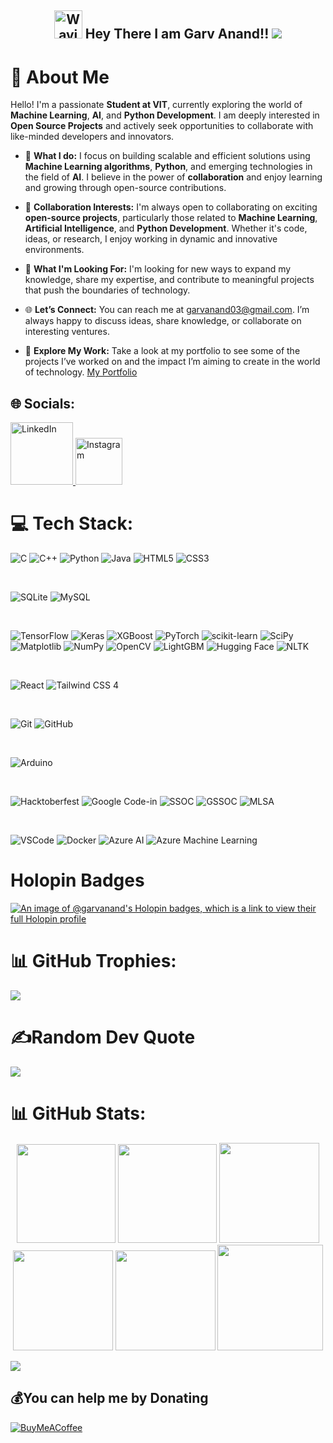 <h2 align="center">
    <img src="https://raw.githubusercontent.com/nixin72/nixin72/master/wave.gif" 
         alt="Waving hand animated gif"
         height="45"
         width="45" />
    Hey There I am Garv Anand!!
    <img src="https://user-images.githubusercontent.com/85225156/171937799-8fc9e255-9889-4642-9c92-6df85fb86e82.gif" />
</h2>

# 💫 About Me

Hello! I'm a passionate **Student at VIT**, currently exploring the world of **Machine Learning**, **AI**, and **Python Development**. I am deeply interested in **Open Source Projects** and actively seek opportunities to collaborate with like-minded developers and innovators.

- 🔭 **What I do:** I focus on building scalable and efficient solutions using **Machine Learning algorithms**, **Python**, and emerging technologies in the field of **AI**. I believe in the power of **collaboration** and enjoy learning and growing through open-source contributions.
  
- 👯 **Collaboration Interests:** I'm always open to collaborating on exciting **open-source projects**, particularly those related to **Machine Learning**, **Artificial Intelligence**, and **Python Development**. Whether it's code, ideas, or research, I enjoy working in dynamic and innovative environments.

- 🌱 **What I'm Looking For:** I'm looking for new ways to expand my knowledge, share my expertise, and contribute to meaningful projects that push the boundaries of technology.

- 🌐 **Let’s Connect:** You can reach me at [garvanand03@gmail.com](mailto:garvanand03@gmail.com). I’m always happy to discuss ideas, share knowledge, or collaborate on interesting ventures.

- 🔗 **Explore My Work:** Take a look at my portfolio to see some of the projects I’ve worked on and the impact I’m aiming to create in the world of technology. [My Portfolio](https://garvanand-github-io-git-main-garvanand.vercel.app/)

 
## 🌐 Socials:
<a href="https://www.linkedin.com/in/garv-anand-1bb36b270/">
  <img src="https://img.shields.io/badge/LinkedIn-%230077B5.svg?logo=linkedin&logoColor=white" alt="LinkedIn" style="width:100px; height:auto;">
</a>

<a href="https://instagram.com/garv_anand_">
  <img src="https://img.shields.io/badge/Instagram-%231DA1F2.svg?logo=instagram&logoColor=white" alt="Instagram" style="width:75px; height:auto;">
</a>

# 💻 Tech Stack:
![C](https://img.shields.io/badge/c-%2300599C.svg?style=for-the-badge&logo=c&logoColor=white) 
![C++](https://img.shields.io/badge/c%2B%2B-%2300599C.svg?style=for-the-badge&logo=c%2B%2B&logoColor=white) 
![Python](https://img.shields.io/badge/python-3670A0?style=for-the-badge&logo=python&logoColor=ffdd54) 
![Java](https://img.shields.io/badge/java-%23F7B731.svg?style=for-the-badge&logo=java&logoColor=white) 
![HTML5](https://img.shields.io/badge/html5-%23E34F26.svg?style=for-the-badge&logo=html5&logoColor=white) 
![CSS3](https://img.shields.io/badge/css3-%231572B6.svg?style=for-the-badge&logo=css3&logoColor=white) 

<br>

![SQLite](https://img.shields.io/badge/sqlite-%2307405e.svg?style=for-the-badge&logo=sqlite&logoColor=white) 
![MySQL](https://img.shields.io/badge/mysql-4479A1.svg?style=for-the-badge&logo=mysql&logoColor=white) 

<br>

![TensorFlow](https://img.shields.io/badge/tensorflow-%23FF6F00.svg?style=for-the-badge&logo=tensorflow&logoColor=white) 
![Keras](https://img.shields.io/badge/keras-%23D00000.svg?style=for-the-badge&logo=keras&logoColor=white) 
![XGBoost](https://img.shields.io/badge/xgboost-%230E56A0.svg?style=for-the-badge&logo=xgboost&logoColor=white) 
![PyTorch](https://img.shields.io/badge/PyTorch-%23EE4C2C.svg?style=for-the-badge&logo=PyTorch&logoColor=white) 
![scikit-learn](https://img.shields.io/badge/scikit--learn-%23F7931E.svg?style=for-the-badge&logo=scikit-learn&logoColor=white) 
![SciPy](https://img.shields.io/badge/SciPy-%230C55A5.svg?style=for-the-badge&logo=scipy&logoColor=white) 
![Matplotlib](https://img.shields.io/badge/Matplotlib-%23ffffff.svg?style=for-the-badge&logo=Matplotlib&logoColor=black) 
![NumPy](https://img.shields.io/badge/numpy-%23013243.svg?style=for-the-badge&logo=numpy&logoColor=white) 
![OpenCV](https://img.shields.io/badge/OpenCV-%23000000.svg?style=for-the-badge&logo=OpenCV&logoColor=white) 
![LightGBM](https://img.shields.io/badge/LightGBM-%23D7B94D.svg?style=for-the-badge&logo=LightGBM&logoColor=white) 
![Hugging Face](https://img.shields.io/badge/Hugging%20Face-%23FF4F00.svg?style=for-the-badge&logo=Huggingface&logoColor=white) 
![NLTK](https://img.shields.io/badge/NLTK-%23D26E2F.svg?style=for-the-badge&logo=NLTK&logoColor=white) 

<br>

![React](https://img.shields.io/badge/react-%2361DAFB.svg?style=for-the-badge&logo=react&logoColor=black) 
![Tailwind CSS](https://img.shields.io/badge/tailwind%20css-%23006EE9.svg?style=for-the-badge&logo=tailwindcss&logoColor=white) 4

<br>

![Git](https://img.shields.io/badge/git-%23F05033.svg?style=for-the-badge&logo=git&logoColor=white) 
![GitHub](https://img.shields.io/badge/github-%23121011.svg?style=for-the-badge&logo=github&logoColor=white) 

<br>

![Arduino](https://img.shields.io/badge/-Arduino-00979D?style=for-the-badge&logo=Arduino&logoColor=white) 

<br>

![Hacktoberfest](https://img.shields.io/badge/Hacktoberfest-%23F68E2E.svg?style=for-the-badge&logo=hacktoberfest&logoColor=white) 
![Google Code-in](https://img.shields.io/badge/Google%20Code-in-%23F7DF1E.svg?style=for-the-badge&logo=google&logoColor=black) 
![SSOC](https://img.shields.io/badge/SSOC-%23F45000.svg?style=for-the-badge&logo=github&logoColor=white) 
![GSSOC](https://img.shields.io/badge/GSSOC-%23007D9B.svg?style=for-the-badge&logo=github&logoColor=white) 
![MLSA](https://img.shields.io/badge/MLSA-%2300A0A0.svg?style=for-the-badge&logo=microsoft&logoColor=white) 

<br>

![VSCode](https://img.shields.io/badge/VS%20Code-%23007ACC.svg?style=for-the-badge&logo=visualstudiocode&logoColor=white) 
![Docker](https://img.shields.io/badge/docker-%232496ED.svg?style=for-the-badge&logo=docker&logoColor=white) 
![Azure AI](https://img.shields.io/badge/Azure%20AI-%230A7FDF.svg?style=for-the-badge&logo=microsoft-azure&logoColor=white) 
![Azure Machine Learning](https://img.shields.io/badge/Azure%20Machine%20Learning-%23FF3B00.svg?style=for-the-badge&logo=microsoft-azure&logoColor=white) 



# Holopin Badges

[![An image of @garvanand's Holopin badges, which is a link to view their full Holopin profile](https://holopin.me/garvanand)](https://holopin.io/@garvanand)

# 📊 GitHub Trophies:
![](https://github-trophies.vercel.app/?username=Garvanand&theme=tokyonight&no-frame=false&no-bg=true&margin-w=4)

# ✍️Random Dev Quote
![](https://quotes-github-readme.vercel.app/api?type=horizontal&theme=tokyonight)


<!-- Section Divider -->
# 📊 GitHub Stats:
<div align="center">

<img height="158em" src="https://github-profile-summary-cards.vercel.app/api/cards/profile-details?username=Garvanand&theme=radical">
<img height="158em" src="https://github-profile-summary-cards.vercel.app/api/cards/stats?username=Garvanand&theme=radical">
<img height="160em" src="https://github-profile-summary-cards.vercel.app/api/cards/repos-per-language?username=Garvanand&theme=tokyonight">
<img height="160em" src="https://github-profile-summary-cards.vercel.app/api/cards/most-commit-language?username=Garvanand&theme=dark">
<img height="160em" src="https://github-profile-summary-cards.vercel.app/api/cards/productive-time?username=Garvanand&theme=tokyonight&utcOffset=8">
<img height="169em" src="https://github-readme-stats.vercel.app/api?username=Garvanand&theme=tokyonight&hide_border=false&include_all_commits=false&count_private=false">


</div>

[![](https://visitcount.itsvg.in/api?id=Garvanand&icon=0&color=12)](https://visitcount.itsvg.in)

  ## 💰You can help me by Donating
  [![BuyMeACoffee](https://img.shields.io/badge/Buy%20Me%20a%20Coffee-ffdd00?style=for-the-badge&logo=buy-me-a-coffee&logoColor=black)](https://buymeacoffee.com/buymeacoffee.com/garvanand) 
